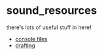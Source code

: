 # sound_resources
there's lots of useful stuff in here!

* [console files](https://github.com/MIDIMinion/sound_resources/tree/main/console%20files)
* [drafting](https://github.com/MIDIMinion/sound_resources/tree/main/drafting)
